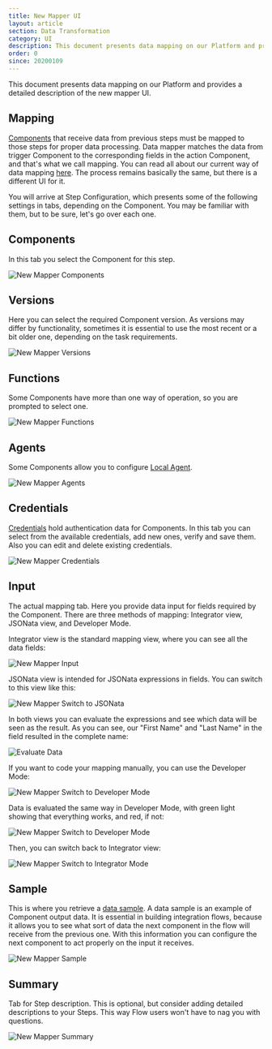 ```yaml
---
title: New Mapper UI
layout: article
section: Data Transformation
category: UI
description: This document presents data mapping on our Platform and provides a detailed description of the new mapper UI.
order: 0
since: 20200109
---
```


This document presents data mapping on our Platform and provides a detailed description of the new mapper UI.

## Mapping
[Components](/getting-started/integration-component) that receive data from previous steps must be mapped to those steps for proper data processing. Data mapper matches the data from trigger Component to the corresponding fields in the action Component, and that's what we call mapping. You can read all about our current way of data mapping [here](mapping-data). The process remains basically the same, but there is a different UI for it.

You will arrive at Step Configuration, which presents some of the following settings in tabs, depending on the Component. You may be familiar with them, but to be sure, let's go over each one.

## Components
In this tab you select the Component for this step.

![New Mapper Components](/assets/img/integrator-guide/new-mapper/Components.png)

## Versions
Here you can select the required Component version. As versions may differ by functionality, sometimes it is essential to use the most recent or a bit older one, depending on the task requirements.

![New Mapper Versions](/assets/img/integrator-guide/new-mapper/Versions.png)

## Functions
Some Components have more than one way of operation, so you are prompted to select one.

![New Mapper Functions](/assets/img/integrator-guide/new-mapper/Functions.png)

## Agents
Some Components allow you to configure [Local Agent](/getting-started/local-agent.html).

![New Mapper Agents](/assets/img/integrator-guide/new-mapper/Agents.png)

## Credentials
[Credentials](/getting-started/understanding-credentials) hold authentication data for Components. In this tab you can select from the available credentials, add new ones, verify and save them. Also you can edit and delete existing credentials.

![New Mapper Credentials](/assets/img/integrator-guide/new-mapper/Creds.png)

## Input
The actual mapping tab. Here you provide data input for fields required by the Component. There are three methods of mapping: Integrator view, JSONata view, and Developer Mode.

Integrator view is the standard mapping view, where you can see all the data fields:

![New Mapper Input](/assets/img/integrator-guide/new-mapper/Input.png)

JSONata view is intended for JSONata expressions in fields. You can switch to this view like this:

![New Mapper Switch to JSONata](/assets/img/integrator-guide/new-mapper/Switch-Jsonata.png)

In both views you can evaluate the expressions and see which data will be seen as the result. As you can see, our "First Name" and "Last Name" in the field resulted in the complete name:

![Evaluate Data](/assets/img/integrator-guide/new-mapper/Evaluate.png)

If you want to code your mapping manually, you can use the Developer Mode:

![New Mapper Switch to Developer Mode](/assets/img/integrator-guide/new-mapper/Switch-Developer.png)

Data is evaluated the same way in Developer Mode, with green light showing that everything works, and red, if not:

![New Mapper Switch to Developer Mode](/assets/img/integrator-guide/new-mapper/Evaluate-Developer.png)

Then, you can switch back to Integrator view:

![New Mapper Switch to Integrator Mode](/assets/img/integrator-guide/new-mapper/Switch-Integrator.png)

## Sample
This is where you retrieve a [data sample](data-sample-overview). A data sample is an example of Component output data. It is essential in building integration flows, because it allows you to see what sort of data the next component in the flow will receive from the previous one. With this information you can configure the next component to act properly on the input it receives.

![New Mapper Sample](/assets/img/integrator-guide/new-mapper/Sample.png)

## Summary
Tab for Step description. This is optional, but consider adding detailed descriptions to your Steps. This way Flow users won't have to nag you with questions.  

![New Mapper Summary](/assets/img/integrator-guide/new-mapper/Summary.png)
